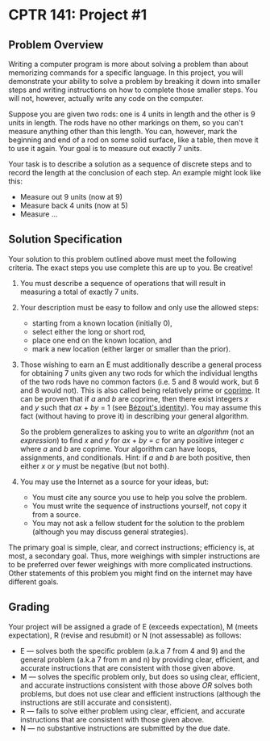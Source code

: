 # CPTR 141: Project #1

## Problem Overview

Writing a computer program is more about solving a problem than about memorizing commands for a specific language. In this project, you will demonstrate your ability to solve a problem by breaking it down into smaller steps and writing instructions on how to complete those smaller steps. You will not, however, actually write any code on the computer.

Suppose you are given two rods: one is 4 units in length and the other is 9 units in length. The rods have no other markings on them, so you can't measure anything other than this length. You can, however, mark the beginning and end of a rod on some solid surface, like a table, then move it to use it again. Your goal is to measure out exactly 7 units.

Your task is to describe a solution as a sequence of discrete steps and to record the length at the conclusion of each step. An example might look like this:

* Measure out 9 units (now at 9)
* Measure back 4 units (now at 5)
* Measure ...

## Solution Specification

Your solution to this problem outlined above must meet the following criteria. The exact steps you use complete this are up to you. Be creative!

1. You must describe a sequence of operations that will result in measuring a total of exactly 7 units. 

2. Your description must be easy to follow and only use the allowed steps: 

   - starting from a known location (initially 0), 	
   - select either the long or short rod, 	
   - place one end on the known location, and 	
   - mark a new location (either larger or smaller than the prior). 

3. Those wishing to earn an E must additionally describe a general process for obtaining 7 units given any two rods for which the individual lengths of the two rods have no common factors (i.e. 5 and 8 would work, but 6 and 8 would not). This is also called being relatively prime or [coprime](https://en.wikipedia.org/wiki/Coprime_integers).  It can be proven that if *a* and *b* are coprime, then there exist integers *x* and *y* such that *ax* + *by* = 1 (see [Bézout's identity](https://en.wikipedia.org/wiki/Bézout's_identity)). You may assume this fact (without having to prove it) in describing your general algorithm.

   So the problem generalizes to asking you to write an *algorithm* (not an *expression*) to find *x* and *y* for *ax* + *by* = *c* for any positive integer *c* where *a* and *b* are coprime. Your algorithm can have loops, assignments, and conditionals. Hint: if *a* and *b* are both positive, then either *x* or *y* must be negative (but not both).

4. You may use the Internet as a source for your ideas, but: 

   - You must cite any source you use to help you solve the problem. 	
   - You must write the sequence of instructions yourself, not copy it from a source. 	
   - You may not ask a fellow student for the solution to the problem (although you may discuss general strategies).

The primary goal is simple, clear, and correct instructions; efficiency is, at most, a secondary goal. Thus, more weighings with simpler instructions are to be preferred over fewer weighings with more complicated instructions. Other statements of this problem you might find on the internet may have different goals.


## Grading

Your project will be assigned a grade of E (exceeds expectation), M (meets expectation), R (revise and resubmit) or N (not assessable) as follows:

- E — solves both the specific problem (a.k.a 7 from 4 and 9) and the general problem (a.k.a 7 from m and n) by providing clear, efficient, and accurate instructions that are consistent with those given above. 
- M — solves the specific problem only, but does so using clear, efficient, and accurate instructions consistent with those above *OR* solves both problems, but does not use clear and efficient instructions (although the instructions are still accurate and consistent). 
- R — fails to solve either problem using clear, efficient, and accurate instructions that are consistent with those given above. 
- N — no substantive instructions are submitted by the due date.